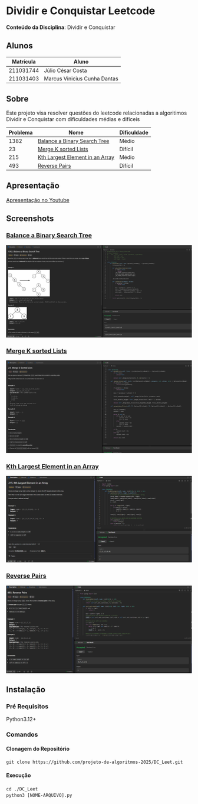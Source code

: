 # Dividir e Conquistar Leetcode

**Conteúdo da Disciplina**: Dividir e Conquistar<br>

## Alunos
|Matrícula | Aluno |
| -- | -- |
| 211031744  |  Júlio César Costa |
| 211031403  |  Marcus Vinicius Cunha Dantas |

## Sobre 
Este projeto visa resolver questões do leetcode relacionadas a algoritimos Dividir e Conquistar com dificuldades médias e difíceis

| Problema | Nome                                                                                        | Dificuldade |
|----------|---------------------------------------------------------------------------------------------|-------------|
| 1382     | [Balance a Binary Search Tree](https://leetcode.com/problems/balance-a-binary-search-tree/) | Médio       |
| 23       | [Merge K sorted Lists](https://leetcode.com/problems/merge-k-sorted-lists/)                 | Difícil     |
| 215      | [Kth Largest Element in an Array](https://leetcode.com/problems/kth-largest-element-in-an-array/description/)  | Médio       |
| 493      | [Reverse Pairs](https://leetcode.com/problems/reverse-pairs/description/)                   | Difícil     |

## Apresentação

[Apresentação no Youtube](https://youtu.be/UNXOpTC8drA)

## Screenshots

### [Balance a Binary Search Tree](https://leetcode.com/problems/balance-a-binary-search-tree/)

![](./img/balance-bst.png)

### [Merge K sorted Lists](https://leetcode.com/problems/merge-k-sorted-lists/)

![](./img/merge-lists.png)

### [Kth Largest Element in an Array](https://leetcode.com/problems/kth-largest-element-in-an-array/description/)

![](./img/kth_largest_element.png)

### [Reverse Pairs](https://leetcode.com/problems/reverse-pairs/description/)

![](./img/reverse_pairs.png)


## Instalação
### Pré Requisitos
Python3.12+
### Comandos
#### Clonagem do Repositório
```git clone https://github.com/projeto-de-algoritmos-2025/DC_Leet.git```
#### Execução
```cd ./DC_Leet```<br>
```python3 [NOME-ARQUIVO].py```



